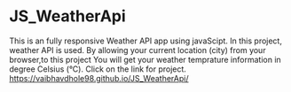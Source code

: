 # JS_WeatherApi
This is an fully responsive Weather API app using javaScipt. In this project, weather API is used. By allowing your current location (city) from your browser,to this project 
You will get your weather temprature information in degree Celsius (°C). 
Click on the link for project.
https://vaibhavdhole98.github.io/JS_WeatherApi/
